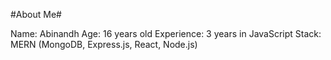 #About Me#

Name: Abinandh
Age: 16 years old
Experience: 3 years in JavaScript
Stack: MERN (MongoDB, Express.js, React, Node.js)